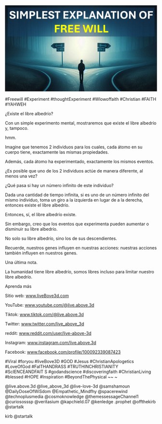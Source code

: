 ![Video cover image](../cover.jpg "cover photo")

#Freewill #Experiment #thoughtExperiment #Wlowoffaith #Christian #FAITH #YAHWEH

¿Existe el libre albedrío?

Con un simple experimento mental, mostraremos que existe el libre albedrío y, tampoco.

hmm.

Imagine que tenemos 2 individuos para los cuales, cada átomo en su cuerpo tiene, exactamente las mismas propiedades.

Además, cada átomo ha experimentado, exactamente los mismos eventos.

¿Es posible que uno de los 2 individuos actúe de manera diferente, al menos una vez?

¿Qué pasa si hay un número infinito de este individuo?

Dada una cantidad de tiempo infinita, si es uno de un número infinito del mismo individuo, toma un giro a la izquierda en lugar de a la derecha, entonces existe el libre albedrío.

Entonces, sí, el libre albedrío existe.

Sin embargo, creo que los eventos que experimenta pueden aumentar o disminuir su libre albedrío.

No solo su libre albedrío, sino los de sus descendientes.

Recuerde, nuestros genes influyen en nuestras acciones: nuestras acciones también influyen en nuestros genes.

Una última nota.

La humanidad tiene libre albedrío, somos libres incluso para limitar nuestro libre albedrío.

Aprenda más

Sitio web: www.liveBove3d.com

YouTube: www.youtube.com/@live.above.3d

Tiktok: www.tiktok.com/@live.above.3d

Twitter: www.twitter.com/live_above_3d

reddit: www.reddit.com/user/live-above-3d

Instagram: www.instagram.com/live.above.3d

Facebook: www.facebook.com/profile/100092339087423

#Viral #foryou #liveBove3D #GOD #Jesus #ChristianApologetics #LoveOfGod #FaITHANDRASS #TRUTHINCHRISTIANITY #ScIENCEANDFAIT S #godandscience #discoveringfaith #ChristianLiving #blessed #HOPE #Inspiration #BeyondThePhysical ~~ ~

@live.above.3d @live_above_3d @live-love-3d @samshamoun @DailyDoseOfWiSdom @Empathetic_Mindfhy @spacerewind @technoplusmedia @cosmoknowledge @themessessageChannel1 @curiososssp @veritasium @kapchield.07 @kenledge .prophet @offthekirb @startalk

kirb @startalk